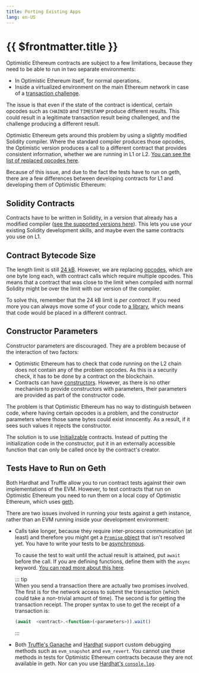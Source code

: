```yaml
---
title: Porting Existing Apps
lang: en-US
---
```


# {{ $frontmatter.title }}

Optimistic Ethereum contracts are subject to a few limitations, because they need to
be able to run in two separate environments:

- In Optimistic Ethereum itself, for normal operations.
- Inside a virtualized environment on the main Ethereum network in case of a
  [transaction challenge](/docs/protocol/protocol.html#transaction-challenge-contracts).

The issue is that even if the state of the contract is identical, certain 
opcodes such as `CHAINID` and `TIMESTAMP` produce different results. This could
result in a legitimate transaction result being challenged, and the challenge producing
a different result.

Optimistic Ethereum gets around this problem by using a slightly modified Solidity
compiler. Where the standard compiler produces those opcodes, the Optimistic version
produces a call to a different contract that provides consistent information, whether
we are running in L1 or L2. [You can see the list of replaced opcodes 
here](/docs/protocol/evm-comparison.html#replaced-opcodes). 

Because of this issue, and due to the fact the tests have to run on geth, there are a 
few differences between developing contracts for L1 and developing them of Optimistic Ethereum:


## Solidity Contracts
Contracts have to be written in Solidity, in a version that already has 
a modified compiler ([see the supported versions 
here](https://github.com/ethereum-optimism/solc-bin/tree/gh-pages/bin)).
This lets you use your existing Solidity development skills, and maybe
even the same contracts you use on L1.



## Contract Bytecode Size

The length limit is still 
[24 kB](https://github.com/ethereum/EIPs/blob/master/EIPS/eip-170.md). 
However, we are replacing 
[opcodes](/docs/protocol/evm-comparison.html#replaced-opcodes), which 
are one byte long each, with contract calls which require multiple opcodes. 
This means that a contract that was close to the limit when compiled with
normal Solidity might be over the limit with our version of the compiler. 

To solve this, remember that the 24 kB limit is *per contract*. If you need more you 
can always move some of your code to 
[a library](https://docs.soliditylang.org/en/v0.8.6/contracts.html#libraries),
which means that code would be placed in a different contract. 


## Constructor Parameters

Constructor parameters are discouraged. They are a problem because of the 
interaction of two factors:
- Optimistic Ethereum has to check that code running on the L2 chain
  does not contain any of the problem opcodes. As this is a security check, it
  has to be done by a contract on the blockchain.
- Contracts can have 
  [constructors](https://docs.soliditylang.org/en/v0.8.6/contracts.html). However, as
  there is no other mechanism to provide constructors with parameters, their 
  parameters are provided as part of the constructor code.

The problem is that Optimistic Ethereum has no way to distinguish between code,
where having certain opcodes is a problem, and the constructor parameters where
those same bytes could exist innocently. As a result, if it sees such values it
rejects the constructor.

The solution is to use 
[Initializable](
https://docs.openzeppelin.com/upgrades-plugins/1.x/writing-upgradeable) contracts.
Instead of putting the initialization code in the constructor, put it in an externally
accessible function that can only be called once by the contract's creator.

## Tests Have to Run on Geth

Both Hardhat and Truffle allow you to run contract tests against their own 
implementations of the EVM. However, to test contracts that run on Optimistic
Ethereum you need to run them on a local copy of Optimistic Ethereum, which uses
[geth](https://geth.ethereum.org/). 
   
There are two issues involved in running your tests against a geth instance, 
rather than an EVM running inside your development environment:

- Calls take longer, because they require inter-process communication (at least) and
  therefore you might get a [`Promise` 
  object](https://www.w3schools.com/js/js_promise.asp) that isn't resolved yet. You
  have to write your tests to be 
  [asynchronous](https://developer.mozilla.org/en-US/docs/Learn/JavaScript/Asynchronous/Concepts).

  To cause the test to wait until the actual result is attained, put `await` before 
  the call. If you are defining functions, define them with the `async` keyword. [You 
  can read more about this here](https://www.w3schools.com/js/js_async.asp). 

  ::: tip  
  When you send a transaction there are actually two promises involved. The first
  is for the network access to submit the transaction (which could take a non-trivial
  amount of time). The second is for getting the transaction receipt. The proper
  syntax to use to get the receipt of a transaction is:

  ```javascript
  (await  <contract>.<function>(<parameters>)).wait()
  ```
  :::

- Both [Truffle's Ganache](https://github.com/trufflesuite/ganache-cli#custom-methods)
  and [Hardhat](https://hardhat.org/hardhat-network/#special-testing-debugging-methods)
  support custom debugging methods such as `evm_snapshot` and `evm_revert`. You 
  cannot use these methods in tests for Optimistic Ethereum contracts because they 
  are not available in geth. Nor can you use [Hardhat's 
  `console.log`](https://hardhat.org/tutorial/debugging-with-hardhat-network.html).
